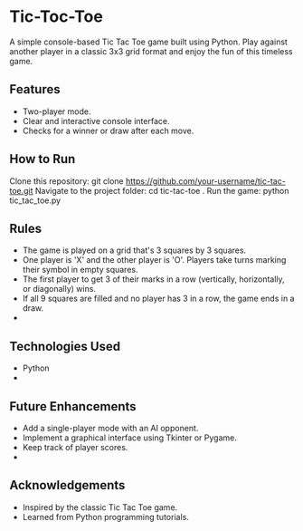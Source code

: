 # Tic-Toc-Toe
 A simple console-based Tic Tac Toe game built using Python. Play against another player in a classic 3x3 grid format and enjoy the fun of this timeless game.
 ## Features
- Two-player mode.
- Clear and interactive console interface.
- Checks for a winner or draw after each move.
## How to Run
 Clone this repository:
 git clone https://github.com/your-username/tic-tac-toe.git
 Navigate to the project folder:
cd tic-tac-toe
. Run the game:
python tic_tac_toe.py
 ## Rules
- The game is played on a grid that's 3 squares by 3 squares.
- One player is 'X' and the other player is 'O'. Players take turns marking their symbol in empty squares.
- The first player to get 3 of their marks in a row (vertically, horizontally, or diagonally) wins.
- If all 9 squares are filled and no player has 3 in a row, the game ends in a draw.
-
 ## Technologies Used
- Python
-
 ## Future Enhancements
- Add a single-player mode with an AI opponent.
- Implement a graphical interface using Tkinter or Pygame.
- Keep track of player scores.
-
## Acknowledgements
- Inspired by the classic Tic Tac Toe game.
- Learned from Python programming tutorials.

